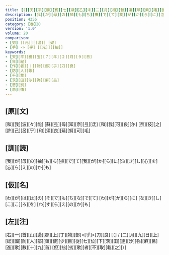 ```yaml
---
title: [（][天][平][勝][寳][七][歳][乙][未][二][月][相][替][遣][筑][紫][諸][國][防][人][等][歌][）]
description: [我][が][母][の][袖][も][ち][撫][で][て][我][が][か][ら][に][泣][き][し][心][を][忘][ら][え][の][か][も]
position: 4356
category: [巻]20
version: '1.0'
volume: 20
comparison:
- [努] [[元]][[温]] [奴]
- [手] -> [乎] [[元]][[細]]
keywords:
- [天][平][勝][宝][７][年][２][月][９][日]
- [年][紀]
- [作][者][：][物][部][乎][刀][良]
- [防][人][歌]
- [千][葉]
- [茨][田][沙][弥][麻][呂]
- [悲][別]
- [恋][情]
---
```


## [原][文]

[和][我][波][々][能] [蘇][弖][母][知][奈][弖][氐] [和][我][可][良][尓] [奈][伎][之][許][己][呂][乎] [和][須][良][延][努][可][毛]

## [訓][読]

[我][が][母][の][袖][も][ち][撫][で][て][我][が][か][ら][に][泣][き][し][心][を][忘][ら][え][の][か][も]

## [仮][名]

[わ][が][は][は][の] [そ][で][も][ち][な][で][て] [わ][が][か][ら][に] [な][き][し][こ][こ][ろ][を] [わ][す][ら][え][の][か][も]

## [左][注]

[右][一][首][山][邊][郡][上][丁][物][部]<[乎]>[刀][良] [（] / [二][月][九][日][上][総][國][防][人][部][領][使][少][目][従][七][位][下][茨][田][連][沙][弥][麻][呂][進][歌][數][十][九][首] [但][拙][劣][歌][者][不][取][載][之][）]
